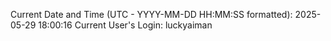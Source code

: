 Current Date and Time (UTC - YYYY-MM-DD HH:MM:SS formatted): 2025-05-29 18:00:16
Current User's Login: luckyaiman
